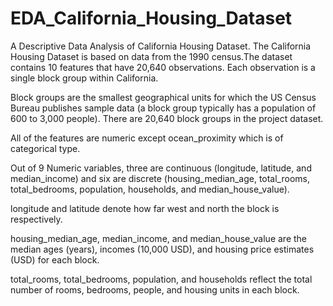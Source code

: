 # EDA_California_Housing_Dataset
A Descriptive Data Analysis of California Housing Dataset. The California Housing Dataset is based on data from the 1990 census.The dataset contains 10 features that have 20,640 observations. Each observation is a single block group within California.

Block groups are the smallest geographical units for which the US Census Bureau publishes sample data (a block group typically has a population of 600 to 3,000 people). There are 20,640 block groups in the project dataset.

All of the features are numeric except ocean_proximity which is of categorical type.

Out of 9 Numeric variables, three are continuous (longitude, latitude, and median_income) and six are discrete (housing_median_age, total_rooms, total_bedrooms, population, households, and median_house_value).

longitude and latitude denote how far west and north the block is respectively.

housing_median_age, median_income, and median_house_value are the median ages (years), incomes (10,000 USD), and housing price estimates (USD) for each block.

total_rooms, total_bedrooms, population, and households reflect the total number of rooms, bedrooms, people, and housing units in each block.


